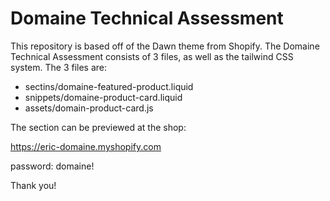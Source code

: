# Domaine Technical Assessment
This repository is based off of the Dawn theme from Shopify.
The Domaine Technical Assessment consists of 3 files, as well as the tailwind CSS system.
The 3 files are:
- sectins/domaine-featured-product.liquid
- snippets/domaine-product-card.liquid
- assets/domain-product-card.js

The section can be previewed at the shop:

https://eric-domaine.myshopify.com

password: domaine!

Thank you!
